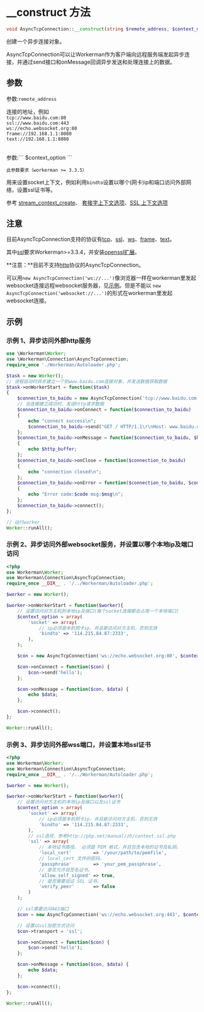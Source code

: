 # __construct 方法
```php
void AsyncTcpConnection::__construct(string $remote_address, $context_option = null)
```
创建一个异步连接对象。

AsyncTcpConnection可以让Workerman作为客户端向远程服务端发起异步连接，并通过send接口和onMessage回调异步发送和处理连接上的数据。

## 参数
参数:``` remote_address ```

连接的地址，例如<br>
``` tcp://www.baidu.com:80 ```<br>
``` ssl://www.baidu.com:443 ```<br>
``` ws://echo.websocket.org:80 ```<br>
``` frame://192.168.1.1:8080 ```<br>
``` text://192.168.1.1:8080 ```<br>

<br>
参数:``` $context_option ```

```此参数要求（workerman >= 3.3.5）```


用来设置socket上下文，例如利用```bindto```设置以哪个(网卡)ip和端口访问外部网络，设置ssl证书等。

参考 [stream_context_create](http://php.net/manual/en/function.stream-context-create.php)、 [套接字上下文选项](http://php.net/manual/zh/context.socket.php)、[SSL 上下文选项](http://php.net/manual/zh/context.ssl.php)

## 注意

目前AsyncTcpConnection支持的协议有[tcp](http://baike.baidu.com/subview/32754/8048820.htm)、[ssl](http://baike.baidu.com/view/525499.htm)、[ws](/appendices/about-ws.html)、[frame](/appendices/about-frame.html)、[text](/appendices/about-text.html)。

其中[ssl](http://baike.baidu.com/view/525499.htm)要求Workerman>=3.3.4，并安装[openssl扩展](http://php.net/manual/zh/book.openssl.php)。

**注意：**目前不支持[http](http://baike.baidu.com/view/9472.htm)协议的AsyncTcpConnection。

可以用```new AsyncTcpConnection('ws://...')```像浏览器一样在workerman里发起websocket连接远程websocket服务器，见[示例](/appendices/about-ws.html)。但是不能以 ```new AsyncTcpConnection('websocket://...')```的形式在workerman里发起websocket连接。


## 示例

### 示例 1、异步访问外部http服务
```php
use \Workerman\Worker;
use \Workerman\Connection\AsyncTcpConnection;
require_once './Workerman/Autoloader.php';

$task = new Worker();
// 进程启动时异步建立一个到www.baidu.com连接对象，并发送数据获取数据
$task->onWorkerStart = function($task)
{
    $connection_to_baidu = new AsyncTcpConnection('tcp://www.baidu.com:80');
    // 当连接建立成功时，发送http请求数据
    $connection_to_baidu->onConnect = function($connection_to_baidu)
    {
        echo "connect success\n";
        $connection_to_baidu->send("GET / HTTP/1.1\r\nHost: www.baidu.com\r\nConnection: keep-alive\r\n\r\n");
    };
    $connection_to_baidu->onMessage = function($connection_to_baidu, $http_buffer)
    {
        echo $http_buffer;
    };
    $connection_to_baidu->onClose = function($connection_to_baidu)
    {
        echo "connection closed\n";
    };
    $connection_to_baidu->onError = function($connection_to_baidu, $code, $msg)
    {
        echo "Error code:$code msg:$msg\n";
    };
    $connection_to_baidu->connect();
};

// 运行worker
Worker::runAll();
```

### 示例 2、异步访问外部websocket服务，并设置以哪个本地ip及端口访问
```php
<?php
use Workerman\Worker;
use Workerman\Connection\AsyncTcpConnection;
require_once __DIR__ . '/../Workerman/Autoloader.php';

$worker = new Worker();

$worker->onWorkerStart = function($worker){
    // 设置访问对方主机的本地ip及端口(每个socket连接都会占用一个本地端口)
    $context_option = array(
        'socket' => array(
            // ip必须是本机网卡ip，并且能访问对方主机，否则无效
            'bindto' => '114.215.84.87:2333',
        ),
    );

    $con = new AsyncTcpConnection('ws://echo.websocket.org:80', $context_option);

    $con->onConnect = function($con) {
        $con->send('hello');
    };

    $con->onMessage = function($con, $data) {
        echo $data;
    };

    $con->connect();
};

Worker::runAll();
```


### 示例 3、异步访问外部wss端口，并设置本地ssl证书
```php
<?php
use Workerman\Worker;
use Workerman\Connection\AsyncTcpConnection;
require_once __DIR__ . '/../Workerman/Autoloader.php';

$worker = new Worker();

$worker->onWorkerStart = function($worker){
    // 设置访问对方主机的本地ip及端口以及ssl证书
    $context_option = array(
        'socket' => array(
            // ip必须是本机网卡ip，并且能访问对方主机，否则无效
            'bindto' => '114.215.84.87:2333',
        ),
        // ssl选项，参考http://php.net/manual/zh/context.ssl.php
        'ssl' => array(
            // 本地证书路径。 必须是 PEM 格式，并且包含本地的证书及私钥。
            'local_cert'        => '/your/path/to/pemfile',
            // local_cert 文件的密码。
            'passphrase'        => 'your_pem_passphrase',
            // 是否允许自签名证书。
            'allow_self_signed' => true,
            // 是否需要验证 SSL 证书。
            'verify_peer'       => false
        )
    );

    // ssl需要访问443端口
    $con = new AsyncTcpConnection('ws://echo.websocket.org:443', $context_option);

    // 设置以ssl加密方式访问
    $con->transport = 'ssl';

    $con->onConnect = function($con) {
        $con->send('hello');
    };

    $con->onMessage = function($con, $data) {
        echo $data;
    };

    $con->connect();
};

Worker::runAll();
```



